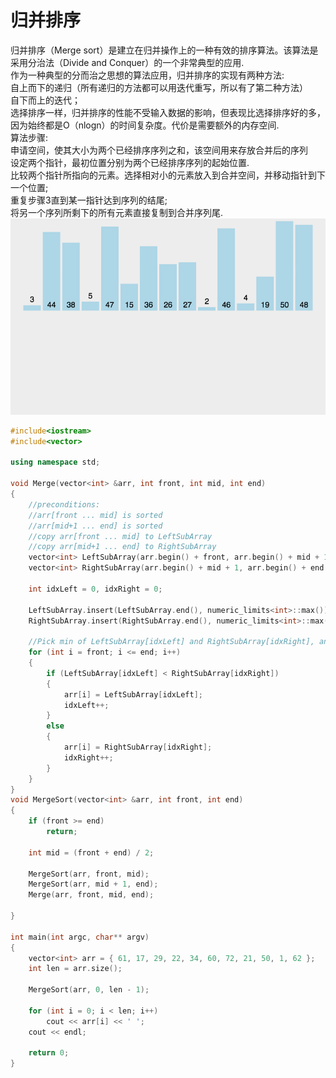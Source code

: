# 归并排序
归并排序（Merge sort）是建立在归并操作上的一种有效的排序算法。该算法是采用分治法（Divide and Conquer）的一个非常典型的应用. <br>
作为一种典型的分而治之思想的算法应用，归并排序的实现有两种方法: <br>
自上而下的递归（所有递归的方法都可以用迭代重写，所以有了第二种方法）<br>
自下而上的迭代；<br>
选择排序一样，归并排序的性能不受输入数据的影响，但表现比选择排序好的多，因为始终都是O（nlogn）的时间复杂度。代价是需要额外的内存空间. <br>
算法步骤: <br>
申请空间，使其大小为两个已经排序序列之和，该空间用来存放合并后的序列 <br>
设定两个指针，最初位置分别为两个已经排序序列的起始位置. <br>
比较两个指针所指向的元素。选择相对小的元素放入到合并空间，并移动指针到下一个位置; <br>
重复步骤3直到某一指针达到序列的结尾; <br>
将另一个序列所剩下的所有元素直接复制到合并序列尾. <br>
![merge](https://github.com/MA-JIE/coding-offer/blob/master/%E5%B8%B8%E8%A7%81%E6%8E%92%E5%BA%8F%E7%AE%97%E6%B3%95/img/merge.gif) <br>
``` cpp
#include<iostream>
#include<vector>

using namespace std;

void Merge(vector<int> &arr, int front, int mid, int end)
{
	//preconditions:
	//arr[front ... mid] is sorted
	//arr[mid+1 ... end] is sorted
	//copy arr[front ... mid] to LeftSubArray
	//copy arr[mid+1 ... end] to RightSubArray
	vector<int> LeftSubArray(arr.begin() + front, arr.begin() + mid + 1);
	vector<int> RightSubArray(arr.begin() + mid + 1, arr.begin() + end + 1);
	
	int idxLeft = 0, idxRight = 0;

	LeftSubArray.insert(LeftSubArray.end(), numeric_limits<int>::max());
	RightSubArray.insert(RightSubArray.end(), numeric_limits<int>::max());

	//Pick min of LeftSubArray[idxLeft] and RightSubArray[idxRight], and put into Array[i]
	for (int i = front; i <= end; i++)
	{
		if (LeftSubArray[idxLeft] < RightSubArray[idxRight])
		{
			arr[i] = LeftSubArray[idxLeft];
			idxLeft++;
		}
		else
		{
			arr[i] = RightSubArray[idxRight];
			idxRight++;
		}
	}
}
void MergeSort(vector<int> &arr, int front, int end)
{
	if (front >= end)
		return;

	int mid = (front + end) / 2;

	MergeSort(arr, front, mid);
	MergeSort(arr, mid + 1, end);
	Merge(arr, front, mid, end);

}

int main(int argc, char** argv)
{
	vector<int> arr = { 61, 17, 29, 22, 34, 60, 72, 21, 50, 1, 62 };
	int len = arr.size();

	MergeSort(arr, 0, len - 1);

	for (int i = 0; i < len; i++)
		cout << arr[i] << ' ';
	cout << endl;

	return 0;
}
```

